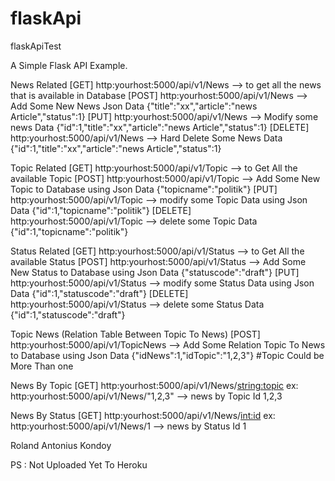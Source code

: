 # flaskApi
flaskApiTest

A Simple Flask API Example.

News Related
[GET] http:yourhost:5000/api/v1/News --> to get all the news that is available in Database
[POST] http:yourhost:5000/api/v1/News --> Add Some New News Json Data {"title":"xx","article":"news Article","status":1}
[PUT] http:yourhost:5000/api/v1/News --> Modify some news Data {"id":1,"title":"xx","article":"news Article","status":1}
[DELETE] http:yourhost:5000/api/v1/News --> Hard Delete Some News Data {"id":1,"title":"xx","article":"news Article","status":1}

Topic Related
[GET] http:yourhost:5000/api/v1/Topic --> to Get All the available Topic
[POST] http:yourhost:5000/api/v1/Topic --> Add Some New Topic to Database using Json Data {"topicname":"politik"}
[PUT] http:yourhost:5000/api/v1/Topic --> modify some Topic Data using Json Data {"id":1,"topicname":"politik"}
[DELETE] http:yourhost:5000/api/v1/Topic --> delete some Topic Data {"id":1,"topicname":"politik"}

Status Related
[GET] http:yourhost:5000/api/v1/Status --> to Get All the available Status
[POST] http:yourhost:5000/api/v1/Status --> Add Some New Status to Database using Json Data {"statuscode":"draft"}
[PUT] http:yourhost:5000/api/v1/Status --> modify some Status Data using Json Data {"id":1,"statuscode":"draft"}
[DELETE] http:yourhost:5000/api/v1/Status --> delete some Status Data {"id":1,"statuscode":"draft"}

Topic News (Relation Table Between Topic To News)
[POST] http:yourhost:5000/api/v1/TopicNews --> Add Some Relation Topic To News to Database using 
Json Data {"idNews":1,"idTopic":"1,2,3"} #Topic Could be More Than one

News By Topic
[GET] http:yourhost:5000/api/v1/News/<string:topic> ex: http:yourhost:5000/api/v1/News/"1,2,3" --> news by Topic Id 1,2,3

News By Status
[GET] http:yourhost:5000/api/v1/News/<int:id> ex: http:yourhost:5000/api/v1/News/1 --> news by Status Id 1

Roland Antonius Kondoy

PS : Not Uploaded Yet To Heroku
